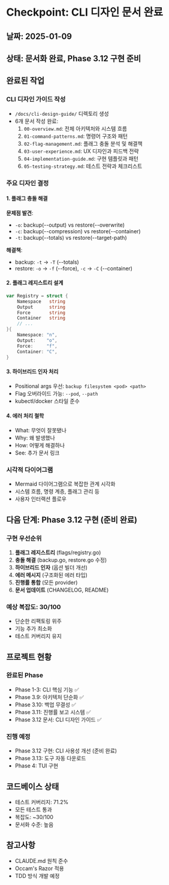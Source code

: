 # Checkpoint: CLI 디자인 문서 완료

## 날짜: 2025-01-09
## 상태: 문서화 완료, Phase 3.12 구현 준비

## 완료된 작업

### CLI 디자인 가이드 작성
- `/docs/cli-design-guide/` 디렉토리 생성
- 6개 문서 작성 완료:
  1. `00-overview.md`: 전체 아키텍처와 시스템 흐름
  2. `01-command-patterns.md`: 명령어 구조와 패턴
  3. `02-flag-management.md`: 플래그 충돌 분석 및 해결책
  4. `03-user-experience.md`: UX 디자인과 피드백 전략
  5. `04-implementation-guide.md`: 구현 템플릿과 패턴
  6. `05-testing-strategy.md`: 테스트 전략과 체크리스트

### 주요 디자인 결정

#### 1. 플래그 충돌 해결
**문제점 발견**:
- `-o`: backup(--output) vs restore(--overwrite)
- `-c`: backup(--compression) vs restore(--container)
- `-t`: backup(--totals) vs restore(--target-path)

**해결책**:
- backup: `-t` → `-T` (--totals)
- restore: `-o` → `-f` (--force), `-c` → `-C` (--container)

#### 2. 플래그 레지스트리 설계
```go
var Registry = struct {
    Namespace   string
    Output      string
    Force       string
    Container   string
    // ...
}{
    Namespace: "n",
    Output:    "o",
    Force:     "f",
    Container: "C",
}
```

#### 3. 하이브리드 인자 처리
- Positional args 우선: `backup filesystem <pod> <path>`
- Flag 오버라이드 가능: `--pod`, `--path`
- kubectl/docker 스타일 준수

#### 4. 에러 처리 철학
- What: 무엇이 잘못됐나
- Why: 왜 발생했나
- How: 어떻게 해결하나
- See: 추가 문서 링크

### 시각적 다이어그램
- Mermaid 다이어그램으로 복잡한 관계 시각화
- 시스템 흐름, 명령 계층, 플래그 관리 등
- 사용자 인터랙션 플로우

## 다음 단계: Phase 3.12 구현 (준비 완료)

### 구현 우선순위
1. **플래그 레지스트리** (flags/registry.go)
2. **충돌 해결** (backup.go, restore.go 수정)
3. **하이브리드 인자** (옵션 빌더 개선)
4. **에러 메시지** (구조화된 에러 타입)
5. **진행률 통합** (모든 provider)
6. **문서 업데이트** (CHANGELOG, README)

### 예상 복잡도: 30/100
- 단순한 리팩토링 위주
- 기능 추가 최소화
- 테스트 커버리지 유지

## 프로젝트 현황

### 완료된 Phase
- Phase 1-3: CLI 핵심 기능 ✅
- Phase 3.9: 아키텍처 단순화 ✅
- Phase 3.10: 백업 무결성 ✅
- Phase 3.11: 진행률 보고 시스템 ✅
- Phase 3.12 문서: CLI 디자인 가이드 ✅

### 진행 예정
- Phase 3.12 구현: CLI 사용성 개선 (준비 완료)
- Phase 3.13: 도구 자동 다운로드
- Phase 4: TUI 구현

## 코드베이스 상태
- 테스트 커버리지: 71.2%
- 모든 테스트 통과
- 복잡도: ~30/100
- 문서화 수준: 높음

## 참고사항
- CLAUDE.md 원칙 준수
- Occam's Razor 적용
- TDD 방식 개발 예정